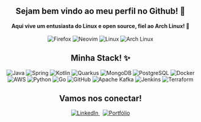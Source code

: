 <div align="center">
  <h2>Sejam bem vindo ao meu perfil no Github! 🖖</h2>
  <strong>Aqui vive um entusiasta do Linux e open source, fiel ao Arch Linux! 🐧</strong>
  <br><br>
  <img src="https://img.shields.io/badge/Firefox-FF5700?style=for-the-badge&logo=firefox&logoColor=black" alt="Firefox"/>
  <img src="https://img.shields.io/badge/Neovim-528bff?style=for-the-badge&logo=neovim&logoColor=black" alt="Neovim"/>
  <img src="https://img.shields.io/badge/Linux-FCC624?style=for-the-badge&logo=linux&logoColor=black" alt="Linux"/>
  <img src="https://img.shields.io/badge/Arch%20Linux-1793D1?style=for-the-badge&logo=arch-linux&logoColor=white" alt="Arch Linux"/>
</div>

<div align="center">
  <h2>Minha Stack! ✨</h2>
  <p>
    <img src="https://img.shields.io/badge/Java-ED8B00?style=for-the-badge&logo=openjdk&logoColor=white" alt="Java"/>
    <img src="https://img.shields.io/badge/Spring-6DB33F?style=for-the-badge&logo=spring&logoColor=white" alt="Spring"/>
    <img src="https://img.shields.io/badge/Kotlin-0095D5?style=for-the-badge&logo=kotlin&logoColor=white" alt="Kotlin"/>
    <img src="https://img.shields.io/badge/Quarkus-4695EB?style=for-the-badge&logo=quarkus&logoColor=white" alt="Quarkus"/>
    <img src="https://img.shields.io/badge/MongoDB-47A248?style=for-the-badge&logo=mongodb&logoColor=white" alt="MongoDB"/>
    <img src="https://img.shields.io/badge/PostgreSQL-4169E1?style=for-the-badge&logo=postgresql&logoColor=white" alt="PostgreSQL"/>
    <img src="https://img.shields.io/badge/Docker-2496ED?style=for-the-badge&logo=docker&logoColor=white" alt="Docker"/>
    <img src="https://img.shields.io/badge/AWS-232F3E?style=for-the-badge&logo=amazon-aws&logoColor=white" alt="AWS"/>
     <img src="https://img.shields.io/badge/Python-3776AB?style=for-the-badge&logo=python&logoColor=white" alt="Python"/>
    <img src="https://img.shields.io/badge/Go-00ADD8?style=for-the-badge&logo=go&logoColor=white" alt="Go"/>
    <img src="https://img.shields.io/badge/GitHub-100000?style=for-the-badge&logo=github&logoColor=white" alt="GitHub"/>
    <img src="https://img.shields.io/badge/Apache%20Kafka-231F20?style=for-the-badge&logo=apachekafka&logoColor=white" alt="Apache Kafka"/>
    <img src="https://img.shields.io/badge/Jenkins-D24939?style=for-the-badge&logo=Jenkins&logoColor=white" alt="Jenkins"/>
    <img src="https://img.shields.io/badge/Terraform-7B42BC?style=for-the-badge&logo=terraform&logoColor=white" alt="Terraform"/>
    </p>
</div>

<div align="center">
  <h2>Vamos nos conectar!</h2>
  <a href="https://www.linkedin.com/in/andre4j/">
    <img src="https://img.shields.io/badge/LinkedIn-0A66C2?style=for-the-badge&logo=linkedin&logoColor=white" alt="LinkedIn"/>
  </a>
  &nbsp;
  <a href="http://andre4j.github.io/">
    <img src="https://img.shields.io/badge/Portfólio-000000?style=for-the-badge&logo=githubpages&logoColor=white" alt="Portfólio"/>
  </a>
</div>

